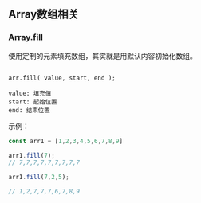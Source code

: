 ## Array数组相关

### Array.fill

使用定制的元素填充数组，其实就是用默认内容初始化数组。

```

arr.fill( value, start, end );

value: 填充值
start: 起始位置
end: 结束位置

```

示例：

```js
const arr1 = [1,2,3,4,5,6,7,8,9]

arr1.fill(7);
// 7,7,7,7,7,7,7,7,7

arr1.fill(7,2,5);

// 1,2,7,7,7,6,7,8,9

```